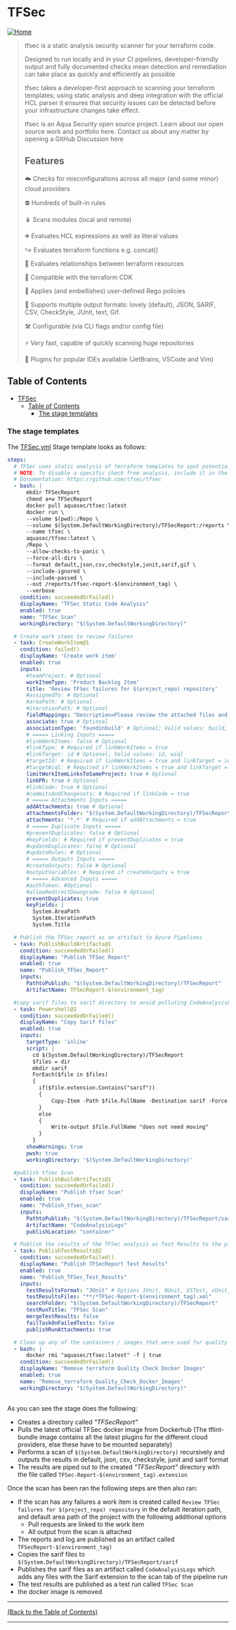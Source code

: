 <!-- TFSec -->
# TFSec #

[![Home][Home_Image]][Code Quality]

> tfsec is a static analysis security scanner for your terraform code.
>
> Designed to run locally and in your CI pipelines, developer-friendly output and fully documented checks mean detection and remediation can take place as quickly and efficiently as possible
>
> tfsec takes a developer-first approach to scanning your terraform templates; using static analysis and deep integration with the official HCL parser it ensures that security issues can be detected before your infrastructure changes take effect.
>
> tfsec is an Aqua Security open source project.
> Learn about our open source work and portfolio here.
> Contact us about any matter by opening a GitHub Discussion here
>
> ## Features ##
>
> ☁️ Checks for misconfigurations across all major (and some minor) cloud providers
>
> ⛔ Hundreds of built-in rules
>
> 🪆 Scans modules (local and remote)
>
> ➕ Evaluates HCL expressions as well as literal values
>
> ↪️ Evaluates terraform functions e.g. concat()
>
> 🔗 Evaluates relationships between terraform resources
>
> 🧰 Compatible with the terraform CDK
>
> 🙅 Applies (and embellishes) user-defined Rego policies
>
> 📃 Supports multiple output formats: lovely (default), JSON, SARIF, CSV, CheckStyle, JUnit, text, Gif.
>
> 🛠️ Configurable (via CLI flags and/or config file)
>
> ⚡ Very fast, capable of quickly scanning huge repositories
>
> 🔌 Plugins for popular IDEs available (JetBrains, VSCode and Vim)

<!-- TABLE OF CONTENTS -->
## Table of Contents ##

- [TFSec](#tfsec)
  - [Table of Contents](#table-of-contents)
    - [The stage templates](#the-stage-templates)

### The stage templates ###

The [TFSec.yml] Stage template looks as follows:

```yaml
steps:
  # TFSec uses static analysis of terraform templates to spot potential security issues, and checks for violations of AWS, Azure and GCP security best practice recommendations.
  # NOTE: To disable a specific check from analysis, include it in the command-line as follows: -e GEN001,GCP001,GCP002
  # Documentation: https://github.com/tfsec/tfsec
  - bash: |
      mkdir TFSecReport
      chmod a+w TFSecReport
      docker pull aquasec/tfsec:latest
      docker run \
      --volume $(pwd):/Repo \
      --volume $(System.DefaultWorkingDirectory)/TFSecReport:/reports \
      --name tfsec \
      aquasec/tfsec:latest \
      /Repo \
      --allow-checks-to-panic \
      --force-all-dirs \
      --format default,json,csv,checkstyle,junit,sarif,gif \
      --include-ignored \
      --include-passed \
      --out /reports/tfsec-report-$(environment_tag) \
      --verbose
    condition: succeededOrFailed()
    displayName: "TFSec Static Code Analysis"
    enabled: true
    name: "TFSec_Scan"
    workingDirectory: "$(System.DefaultWorkingDirectory)"

  # Create work items to review failures
  - task: CreateWorkItem@1
    condition: failed()
    displayName: 'Create work item'
    enabled: true
    inputs:
      #teamProject: # Optional
      workItemType: 'Product Backlog Item'
      title: 'Review TFSec failures for $(project_repo) repository'
      #assignedTo: # Optional
      #areaPath: # Optional
      #iterationPath: # Optional
      fieldMappings: "Description=Please review the attached files and linked build" # Optional; Required if your process defines additional required work item fields
      associate: true # Optional
      associationType: 'foundinbuild' # Optional; Valid values: build, integratedInBuild, foundInBuild
      # ===== Linking Inputs =====
      #linkWorkItems: false # Optional
      #linkType: # Required if linkWorkItems = true
      #linkTarget: id # Optional; Valid values: id, wiql
      #targetId: # Required if linkWorkItems = true and linkTarget = id
      #targetWiql: # Required if linkWorkItems = true and linkTarget = wiql
      limitWorkItemLinksToSameProject: true # Optional
      linkPR: true # Optional
      #linkCode: true # Optional
      #commitsAndChangesets: # Required if linkCode = true
      # ===== Attachments Inputs =====
      addAttachments: true # Optional
      attachmentsFolder: "$(System.DefaultWorkingDirectory)/TFSecReport/" # Optional
      attachments: '*.*' # Required if addAttachments = true
      # ===== Duplicate Inputs =====
      #preventDuplicates: false # Optional
      #keyFields: # Required if preventDuplicates = true
      #updateDuplicates: false # Optional
      #updateRules: # Optional
      # ===== Outputs Inputs =====
      #createOutputs: false # Optional
      #outputVariables: # Required if createOutputs = true
      # ===== Advanced Inputs =====
      #authToken: #Optional
      #allowRedirectDowngrade: false # Optional
      preventDuplicates: true
      keyFields: |
        System.AreaPath
        System.IterationPath
        System.Title 

  # Publish the TFSec report as an artifact to Azure Pipelines
  - task: PublishBuildArtifacts@1
    condition: succeededOrFailed()
    displayName: "Publish TFSec Report"
    enabled: true
    name: "Publish_TFSec_Report"
    inputs:
      PathtoPublish: "$(System.DefaultWorkingDirectory)/TFSecReport"
      ArtifactName: TFSecReport-$(environment_tag)

  #copy sarif files to sarif directory to avoid polluting CodeAnalysisLogs
  - task: Powershell@2
    condition: succeededOrFailed()
    displayName: "Copy Sarif Files"
    enabled: true
    inputs:
      targetType: 'inline'
      script: |
        cd $(System.DefaultWorkingDirectory)/TFSecReport
        $files = dir
        mkdir sarif
        ForEach($file in $files)
        {
          if($file.extension.Contains("sarif"))
          {
              Copy-Item -Path $file.FullName -Destination sarif -Force
          }
          else
          {
              Write-output $file.FullName "does not need moving"
          }      
        }
      showWarnings: true
      pwsh: true
      workingDirectory: '$(System.DefaultWorkingDirectory)'

  #publish tfsec Scan
  - task: PublishBuildArtifacts@1
    condition: succeededOrFailed()
    displayName: "Publish tfsec Scan"
    enabled: true
    name: "Publish_tfsec_scan"
    inputs:
      PathtoPublish: "$(System.DefaultWorkingDirectory)/TFSecReport/sarif"
      ArtifactName: "CodeAnalysisLogs"
      publishLocation: "container"

  # Publish the results of the TFSec analysis as Test Results to the pipeline
  - task: PublishTestResults@2
    condition: succeededOrFailed()
    displayName: "Publish TFSecReport Test Results"
    enabled: true
    name: "Publish_TFSec_Test_Results"
    inputs:
      testResultsFormat: "JUnit" # Options JUnit, NUnit, VSTest, xUnit, cTest
      testResultsFiles: "**/*TFSec-Report-$(environment_tag).xml"
      searchFolder: "$(System.DefaultWorkingDirectory)/TFSecReport"
      testRunTitle: "TFSec Scan"
      mergeTestResults: false
      failTaskOnFailedTests: false
      publishRunAttachments: true

  # Clean up any of the containers / images that were used for quality checks
  - bash: |
      docker rmi "aquasec/tfsec:latest" -f | true
    condition: succeededOrFailed()
    displayName: "Remove terraform Quality Check Docker Images"
    enabled: true
    name: "Remove_terraform_Quality_Check_Docker_Images"
    workingDirectory: "$(System.DefaultWorkingDirectory)"
     
```

As you can see the stage does the following:

- Creates a directory called *"TFSecReport"*
- Pulls the latest official TFSec docker image from Dockerhub (The tflint-bundle image contains all the latest plugins for the different cloud providers, else these have to be mounted separately)
- Performs a scan of `$(System.DefaultWorkingDirectory)` recursively and outputs the results in default, json, csv, checkstyle, junit and sarif format
- The results are piped out to the created *"TFSecReport"* directory with the file called `TFSec-Report-$(environment_tag).extension`

Once the scan has been ran the following steps are then also ran:

- If the scan has any failures a work item is created called `Review TFSec failures for $(project_repo) repository` in the default iteration path, and default area path of the project with the following additional options
  - Pull requests are linked to the work item
  - All output from the scan is attached
- The reports and log are published as an artifact called `TFSecReport-$(environment_tag)`
- Copies the sarif files to `$(System.DefaultWorkingDirectory)/TFSecReport/sarif`
- Publishes the sarif files as an artifact called `CodeAnalysisLogs` which adds any files with the Sarif extension to the scan tab of the pipeline run
- The test results are published as a test run called `TFSec Scan`
- the docker image is removed

---
<!-- Readme Navigation -->
[(Back to the Table of Contents)](#table-of-contents)

---

<!-- MARKDOWN LINKS & IMAGES -->
<!-- https://www.markdownguide.org/basic-syntax/#reference-style-links -->

<!-- Azure Devops Links -->

<!-- BADGES AND SHIELDS -->
[contributors-shield]: https://img.shields.io/github/contributors/othneildrew/Best-README-Template.svg?style=for-the-badge
[forks-shield]: https://img.shields.io/github/forks/othneildrew/Best-README-Template.svg?style=for-the-badge
[issues-shield]: https://img.shields.io/github/issues/othneildrew/Best-README-Template.svg?style=for-the-badge
[license-shield]: https://img.shields.io/github/license/othneildrew/Best-README-Template.svg?style=for-the-badge
[linkedin-shield]: https://img.shields.io/badge/-LinkedIn-black.svg?style=for-the-badge&logo=linkedin&colorB=555
[stars-shield]: https://img.shields.io/github/stars/othneildrew/Best-README-Template.svg?style=for-the-badge

<!-- GITHUB LINKS -->
[contributors-url]: https://github.com/othneildrew/Best-README-Template/graphs/contributors
[forks-url]: https://github.com/othneildrew/Best-README-Template/network/members
[issues-url]: https://github.com/othneildrew/Best-README-Template/issues
[license-url]: https://github.com/othneildrew/Best-README-Template/blob/master/LICENSE.md
[linkedin-url]: https://linkedin.com/in/othneildrew
[stars-url]: https://github.com/othneildrew/Best-README-Template/stargazers

<!-- IMAGES AND ICONS -->
[Home_Image]: ./repo_template-images/home.png
[logo-image]: ./repo_template-images/logo.png
[pipeline-screenshot]: ./repo_template-images/pipeline-screenshot.png
[product-screenshot]: ./repo_template-images/screenshot.png
[teams-icon]: ./repo_template-images/teams.png

<!-- MARKDOWN DOCUMENT LINKS -->
[Blank Readme]: ./BLANK_README.md
[Code Quality]: ./docs/code_quality.md
[Bridgecrew_Checkov]: ./docs/code_quality/bridgecrew_checkov.md
[Checkmarx_KICS]: ./docs/code_quality/checkmarx_kics.md
[GitHub_Super_Linter]: ./docs/code_quality/github_super_linter.md
[Infracost]: ./docs/code_quality/Infracost.md
[License]: ./license.md
[Megalinter]: ./docs/code_quality/megalinter.md
[Mend_Bolt]: ./docs/code_quality/mend_bolt.md
[OWASP]: ./docs/code_quality/owasp.md
[Readme]: ./README.md
[Sonar_Cloud]: ./docs/code_quality/sonar_cloud.md
[Template_updater]: ./docs/code_quality/template_updater.md
[terraform_Compliance]: ./docs/code_quality/terraform_compliance.md
[Terrascan]: ./docs/code_quality/terrascan.md
[TFLint]: ./docs/code_quality/tflint.md
[TFSec]: ./docs/code_quality/tfsec.md
[Usage_Guide.md]: ./docs/usage_guide.md

<!-- CODE QUALITY TEMPLATE LINKS -->
[Checkmarx_KICS.yml]: /repo_template/build/pipelines/repo_template/build/pipelines/code_quality_templates/checkmarx_kics.yml
[Checkov.yml]: /repo_template/build/pipelines/repo_template/build/pipelines/code_quality_templates/checkov.yml
[Checkov_baseline_creator.yml]: /repo_template/build/pipelines/repo_template/build/pipelines/code_quality_templates/checkov_baseline_creator.yml
[GitHub_Super_Linter.yml]: /repo_template/build/pipelines/repo_template/build/pipelines/code_quality_templates/github_super_linter.yml
[Infracost.yml]: /repo_template/build/pipelines/repo_template/build/pipelines/code_quality_templates/Infracost.yml
[Mega_Linter.yml]: /repo_template/build/pipelines/repo_template/build/pipelines/code_quality_templates/mega_linter.yml
[OWASP.yml]: /repo_template/build/pipelines/repo_template/build/pipelines/code_quality_templates/owasp.yml
[TFComplianceCheck.yml]: /repo_template/build/pipelines/repo_template/build/pipelines/code_quality_templates/tfcompliancecheck.yml
[template_updater.yml]: /repo_template/build/pipelines/repo_template/build/pipelines/code_quality_templates/template_updater.yml
[Terrascan.yml]: /repo_template/build/pipelines/repo_template/build/pipelines/code_quality_templates/terrascan.yml
[TFLint.yml]: /repo_template/build/pipelines/repo_template/build/pipelines/code_quality_templates/tflint.yml
[TFSec.yml]: /repo_template/build/pipelines/repo_template/build/pipelines/code_quality_templates/tfsec.yml

<!-- IAC TEMPLATE LINKS-->
[terraform_apply.yml]: /repo_template/build/pipelines/repo_template/build/pipelines/iac_templates/terraform_apply.yml
[terraform_plan.yml]: /repo_template/build/pipelines/repo_template/build/pipelines/iac_templates/terraform_plan.yml
[variables.yml]: /repo_template/build/pipelines/repo_template/build/pipelines/iac_templates/variables.yml

<!-- PIPELINE LINKS -->
[infrastructure.yml]: /repo_template/build/pipelines/infrastructure.yml
[code_quality.yml]: /repo_template/build/pipelines/code_quality.yml

<!-- GitHub stuff-->
<!--
***
*** this is all the github stuff that currently isn't relevant to BCA 
***
-->

<!--
*** Thanks for checking out the Best-README-Template. If you have a suggestion
*** that would make this better, please fork the Repo and create a pull request
*** or simply open an issue with the tag "enhancement".
*** Don't forget to give the project a star!
*** Thanks again! Now go create something AMAZING! :D
-->

<!-- PROJECT SHIELDS -->
<!--
*** I'm using markdown "reference style" links for readability.
*** Reference links are enclosed in brackets [ ] instead of parentheses ( ).
*** See the bottom of this document for the declaration of the reference variables
*** for contributors-url, forks-url, etc. This is an optional, concise syntax you may use.
*** https://www.markdownguide.org/basic-syntax/#reference-style-links
-->
<!--
[![Contributors][contributors-shield]][contributors-url]
[![Forks][forks-shield]][forks-url]
[![Stargazers][stars-shield]][stars-url]
[![Issues][issues-shield]][issues-url]
[![MIT License][license-shield]][license-url]
[![LinkedIn][linkedin-shield]][linkedin-url]
-->
